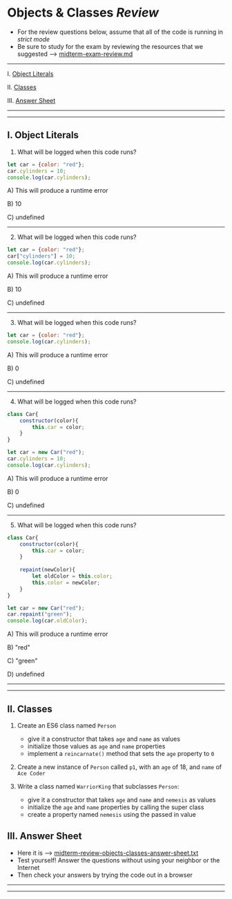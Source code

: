 # Objects & Classes *Review*

- For the review questions below, assume that all of the code is running in *strict mode*
- Be sure to study for the exam by reviewing the resources that we suggested --> [midterm-exam-review.md](./midterm-exam-review.md)

<hr>

I. [Object Literals](#object-literals)

II. [Classes](#classes)

III. [Answer Sheet](#answer-sheet)

<hr><hr>

<a id="object-literals"/>

## I. Object Literals

1. What will be logged when this code runs?

```js
let car = {color: "red"};
car.cylinders = 10;
console.log(car.cylinders);
```

A) This will produce a runtime error

B) 10

C) undefined

<hr>

2. What will be logged when this code runs?

```js
let car = {color: "red"};
car["cylinders"] = 10;
console.log(car.cylinders);
```

A) This will produce a runtime error

B) 10

C) undefined

<hr>


3. What will be logged when this code runs?

```js
let car = {color: "red"};
console.log(car.cylinders);
```

A) This will produce a runtime error

B) 0

C) undefined

<hr>

4. What will be logged when this code runs?

```js
class Car{
	constructor(color){
		this.car = color;
	}
}

let car = new Car("red");
car.cylinders = 10;
console.log(car.cylinders);
```

A) This will produce a runtime error

B) 0

C) undefined

<hr>

5. What will be logged when this code runs?

```js
class Car{
	constructor(color){
		this.car = color;
	}
	
	repaint(newColor){
		let oldColor = this.color;
		this.color = newColor; 
	}
}

let car = new Car("red");
car.repaint("green");
console.log(car.oldColor);
```

A) This will produce a runtime error

B) "red"

C) "green"

D) undefined

<hr><hr>

<a id="classes"/>

## II. Classes

1. Create an ES6 class named `Person`

    - give it a constructor that takes `age` and `name` as values
    - initialize those values as  `age` and `name` properties
    - implement a `reincarnate()` method that sets the `age` property to `0`

2. Create a new instance of `Person` called `p1`, with an `age` of 18, and `name` of `Ace Coder`

3. Write a class named `WarriorKing` that subclasses `Person`:

    - give it a constructor that takes `age` and `name` and `nemesis` as values
    - initialize the `age` and `name` properties by  calling the super class
    - create a property named `nemesis` using the passed in value


<a id="answer-sheet"/>

## III. Answer Sheet

- Here it is --> [midterm-review-objects-classes-answer-sheet.txt](./midterm-review-objects-classes-answer-sheet.txt)
- Test yourself!  Answer the questions without using your neighbor or the Internet
- Then check your answers by trying the code out in a browser

<hr><hr>



